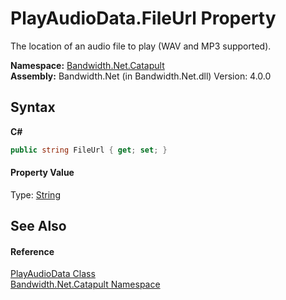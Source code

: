 ﻿# PlayAudioData.FileUrl Property 
 

The location of an audio file to play (WAV and MP3 supported).

**Namespace:**&nbsp;<a href ="N_Bandwidth_Net_Catapult.md">Bandwidth.Net.Catapult</a><br />**Assembly:**&nbsp;Bandwidth.Net (in Bandwidth.Net.dll) Version: 4.0.0

## Syntax

**C#**<br />
``` C#
public string FileUrl { get; set; }
```


#### Property Value
Type: <a href="http://msdn2.microsoft.com/en-us/library/s1wwdcbf" target="_blank">String</a>

## See Also


#### Reference
<a href ="T_Bandwidth_Net_Catapult_PlayAudioData.md">PlayAudioData Class</a><br /><a href ="N_Bandwidth_Net_Catapult.md">Bandwidth.Net.Catapult Namespace</a><br />
